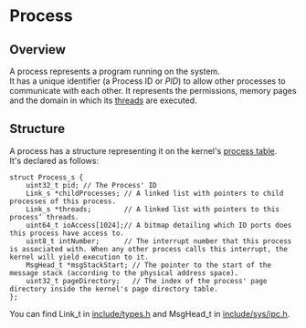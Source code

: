 # Process
## Overview
A process represents a program running on the system.<br>
It has a unique identifier (a Process ID or <i>PID</i>) to allow other processes to communicate with each other.
It represents the permissions, memory pages and the domain in which its [threads](Thread.md) are executed.
## Structure
A process has a structure representing it on the kernel's [process table](ProcessTable.md).<br>
It's declared as follows:

```
struct Process_s {
    uint32_t pid; // The Process' ID
    Link_s *childProcesses; // A linked list with pointers to child processes of this process. 
    Link_s *threads;        // A linked list with pointers to this process’ threads. 
    uint64_t ioAccess[1024];// A bitmap detailing which IO ports does this process have access to.
    uint8_t intNumber;      // The interrupt number that this process is associated with. When any other process calls this interrupt, the kernel will yield execution to it.
    MsgHead_t *msgStackStart; // The pointer to the start of the message stack (according to the physical address space).
    uint32_t pageDirectory;   // The index of the process' page directory inside the kernel's page directory table.
};
```

You can find Link_t in [include/types.h](/include/types.h) and MsgHead_t in [include/sys/ipc.h](/include/sys/ipc.h).
